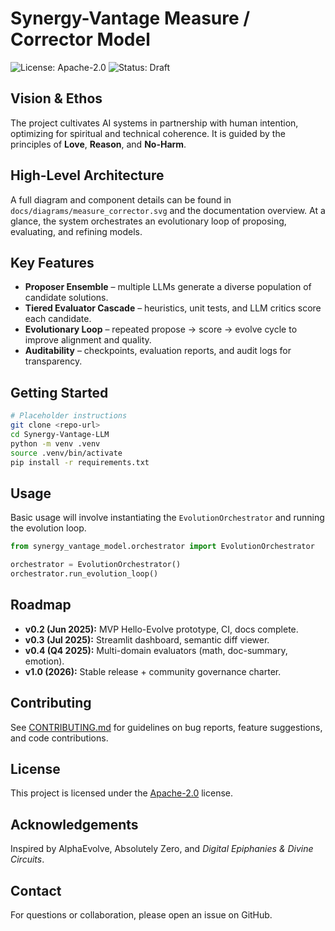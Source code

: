 # Synergy-Vantage Measure / Corrector Model

![License: Apache-2.0](https://img.shields.io/badge/License-Apache_2.0-blue.svg)
![Status: Draft](https://img.shields.io/badge/status-draft-lightgrey)

## Vision & Ethos
The project cultivates AI systems in partnership with human intention, optimizing for spiritual and technical coherence. It is guided by the principles of **Love**, **Reason**, and **No-Harm**.

## High-Level Architecture
A full diagram and component details can be found in `docs/diagrams/measure_corrector.svg` and the documentation overview. At a glance, the system orchestrates an evolutionary loop of proposing, evaluating, and refining models.

## Key Features
- **Proposer Ensemble** – multiple LLMs generate a diverse population of candidate solutions.
- **Tiered Evaluator Cascade** – heuristics, unit tests, and LLM critics score each candidate.
- **Evolutionary Loop** – repeated propose → score → evolve cycle to improve alignment and quality.
- **Auditability** – checkpoints, evaluation reports, and audit logs for transparency.

## Getting Started
```bash
# Placeholder instructions
git clone <repo-url>
cd Synergy-Vantage-LLM
python -m venv .venv
source .venv/bin/activate
pip install -r requirements.txt
```

## Usage
Basic usage will involve instantiating the `EvolutionOrchestrator` and running the evolution loop.
```python
from synergy_vantage_model.orchestrator import EvolutionOrchestrator

orchestrator = EvolutionOrchestrator()
orchestrator.run_evolution_loop()
```

## Roadmap
- **v0.2 (Jun 2025):** MVP Hello-Evolve prototype, CI, docs complete.
- **v0.3 (Jul 2025):** Streamlit dashboard, semantic diff viewer.
- **v0.4 (Q4 2025):** Multi-domain evaluators (math, doc-summary, emotion).
- **v1.0 (2026):** Stable release + community governance charter.

## Contributing
See [CONTRIBUTING.md](CONTRIBUTING.md) for guidelines on bug reports, feature suggestions, and code contributions.

## License
This project is licensed under the [Apache-2.0](LICENSE) license.

## Acknowledgements
Inspired by AlphaEvolve, Absolutely Zero, and *Digital Epiphanies & Divine Circuits*.

## Contact
For questions or collaboration, please open an issue on GitHub.
